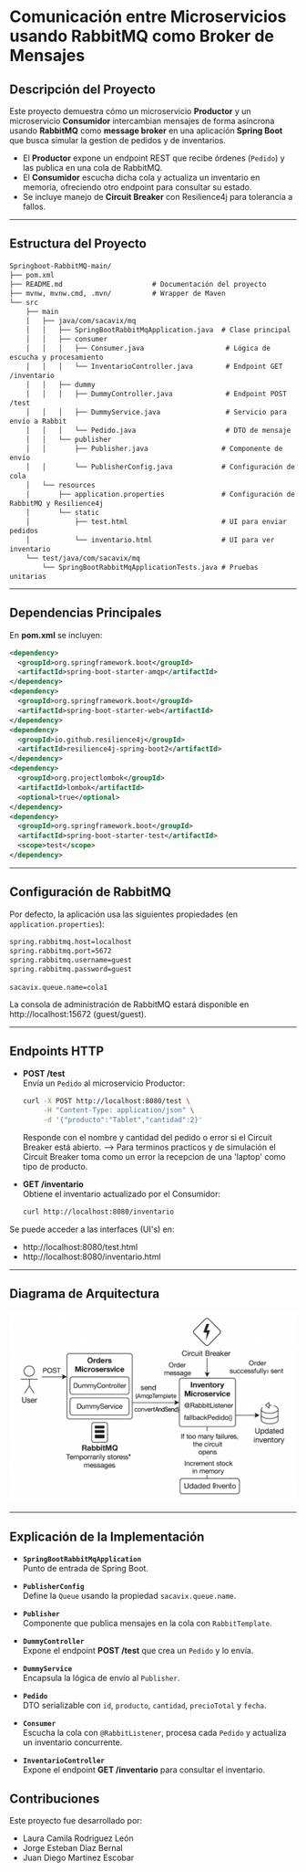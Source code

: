 # Comunicación entre Microservicios usando RabbitMQ como Broker de Mensajes

## Descripción del Proyecto

Este proyecto demuestra cómo un microservicio **Productor** y un microservicio **Consumidor** intercambian mensajes de forma asíncrona usando **RabbitMQ** como **message broker** en una aplicación **Spring Boot** que busca simular la gestion de pedidos y de inventarios.

- El **Productor** expone un endpoint REST que recibe órdenes (`Pedido`) y las publica en una cola de RabbitMQ.
- El **Consumidor** escucha dicha cola y actualiza un inventario en memoria, ofreciendo otro endpoint para consultar su estado.
- Se incluye manejo de **Circuit Breaker** con Resilience4j para tolerancia a fallos.

---

## Estructura del Proyecto

```plaintext
Springboot-RabbitMQ-main/
├── pom.xml
├── README.md                      # Documentación del proyecto
├── mvnw, mvnw.cmd, .mvn/          # Wrapper de Maven
└── src
    ├── main
    │   ├── java/com/sacavix/mq
    │   │   ├── SpringBootRabbitMqApplication.java  # Clase principal
    │   │   ├── consumer
    │   │   │   ├── Consumer.java                    # Lógica de escucha y procesamiento
    │   │   │   └── InventarioController.java        # Endpoint GET /inventario
    │   │   ├── dummy
    │   │   │   ├── DummyController.java             # Endpoint POST /test
    │   │   │   ├── DummyService.java                # Servicio para envío a Rabbit
    │   │   │   └── Pedido.java                      # DTO de mensaje
    │   │   └── publisher
    │   │       ├── Publisher.java                  # Componente de envío
    │   │       └── PublisherConfig.java            # Configuración de cola
    │   └── resources
    │       ├── application.properties              # Configuración de RabbitMQ y Resilience4j
    │       └── static
    │           ├── test.html                       # UI para enviar pedidos
    │           └── inventario.html                 # UI para ver inventario
    └── test/java/com/sacavix/mq
        └── SpringBootRabbitMqApplicationTests.java # Pruebas unitarias
```

---

## Dependencias Principales

En **pom.xml** se incluyen:

```xml
<dependency>
  <groupId>org.springframework.boot</groupId>
  <artifactId>spring-boot-starter-amqp</artifactId>
</dependency>
<dependency>
  <groupId>org.springframework.boot</groupId>
  <artifactId>spring-boot-starter-web</artifactId>
</dependency>
<dependency>
  <groupId>io.github.resilience4j</groupId>
  <artifactId>resilience4j-spring-boot2</artifactId>
</dependency>
<dependency>
  <groupId>org.projectlombok</groupId>
  <artifactId>lombok</artifactId>
  <optional>true</optional>
</dependency>
<dependency>
  <groupId>org.springframework.boot</groupId>
  <artifactId>spring-boot-starter-test</artifactId>
  <scope>test</scope>
</dependency>
```

---

## Configuración de RabbitMQ

Por defecto, la aplicación usa las siguientes propiedades (en `application.properties`):

```properties
spring.rabbitmq.host=localhost
spring.rabbitmq.port=5672
spring.rabbitmq.username=guest
spring.rabbitmq.password=guest

sacavix.queue.name=cola1
```
La consola de administración de RabbitMQ estará disponible en http://localhost:15672 (guest/guest).

---

## Endpoints HTTP

- **POST /test**  
  Envía un `Pedido` al microservicio Productor:
  ```bash
  curl -X POST http://localhost:8080/test \
       -H "Content-Type: application/json" \
       -d '{"producto":"Tablet","cantidad":2}'
  ```
  Responde con el nombre y cantidad del pedido o error si el Circuit Breaker está abierto.
  --> Para terminos practicos y de simulación el Circuit Breaker toma como un error la recepcion de una 'laptop' como tipo de producto.

- **GET /inventario**  
  Obtiene el inventario actualizado por el Consumidor:
  ```bash
  curl http://localhost:8080/inventario
  ```

Se puede acceder a las interfaces (UI's) en:
- http://localhost:8080/test.html
- http://localhost:8080/inventario.html

---

## Diagrama de Arquitectura

![Arquitectura RabbitMQ Microservicios](architecturarabbitmq.png)

---

## Explicación de la Implementación

- **`SpringBootRabbitMqApplication`**  
  Punto de entrada de Spring Boot.

- **`PublisherConfig`**  
  Define la `Queue` usando la propiedad `sacavix.queue.name`.

- **`Publisher`**  
  Componente que publica mensajes en la cola con `RabbitTemplate`.

- **`DummyController`**  
  Expone el endpoint **POST /test** que crea un `Pedido` y lo envía.

- **`DummyService`**  
  Encapsula la lógica de envío al `Publisher`.

- **`Pedido`**  
  DTO serializable con `id`, `producto`, `cantidad`, `precioTotal` y `fecha`.

- **`Consumer`**  
  Escucha la cola con `@RabbitListener`, procesa cada `Pedido` y actualiza un inventario concurrente.

- **`InventarioController`**  
  Expone el endpoint **GET /inventario** para consultar el inventario.

## Contribuciones
Este proyecto fue desarrollado por:
- Laura Camila Rodriguez León
- Jorge Esteban Diaz Bernal
- Juan Diego Martinez Escobar
